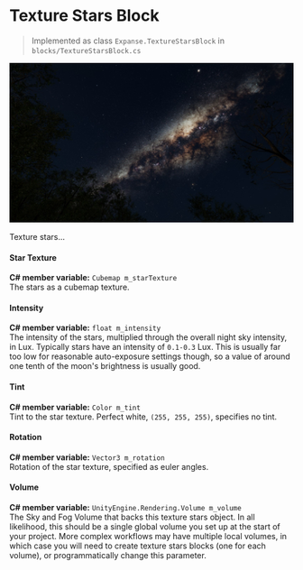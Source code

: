 # Texture Stars Block

> Implemented as class `Expanse.TextureStarsBlock` in `blocks/TextureStarsBlock.cs`

<div class="img-block">
    <div class="img-row">
        <div class="img-col"><img src="../../img/stars/texture_stars.jpg"/></div>
    </div>
</div>

Texture stars...

#### Star Texture
**C# member variable:** `Cubemap m_starTexture` \
The stars as a cubemap texture.

#### Intensity
**C# member variable:** `float m_intensity` \
The intensity of the stars, multiplied through the overall night sky intensity, in Lux. Typically stars have an intensity of `0.1-0.3` Lux. This is usually far too low for reasonable auto-exposure settings though, so a value of around one tenth of the moon's brightness is usually good.

#### Tint
**C# member variable:** `Color m_tint` \
Tint to the star texture. Perfect white, `(255, 255, 255)`, specifies no tint.

#### Rotation
**C# member variable:** `Vector3 m_rotation` \
Rotation of the star texture, specified as euler angles.

#### Volume
**C# member variable:** `UnityEngine.Rendering.Volume m_volume` \
The Sky and Fog Volume that backs this texture stars object. In all likelihood, this should be a single global volume you set up at the start of your project. More complex workflows may have multiple local volumes, in which case you will need to create texture stars blocks (one for each volume), or programmatically change this parameter.